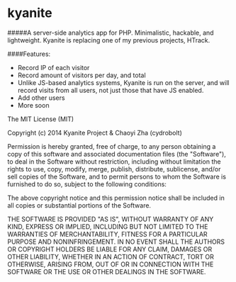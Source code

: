 kyanite
=======

#####A server-side analytics app for PHP. Minimalistic, hackable, and lightweight. Kyanite is replacing one of my previous projects, HTrack.

####Features:

 - Record IP of each visitor
 - Record amount of visitors per day, and total
 - Unlike JS-based analytics systems, Kyanite is run on the server, and will record visits from all users, not just those that have JS enabled.
 - Add other users
 - More soon

The MIT License (MIT)

Copyright (c) 2014 Kyanite Project & Chaoyi Zha (cydrobolt)

Permission is hereby granted, free of charge, to any person obtaining a copy
of this software and associated documentation files (the "Software"), to deal
in the Software without restriction, including without limitation the rights
to use, copy, modify, merge, publish, distribute, sublicense, and/or sell
copies of the Software, and to permit persons to whom the Software is
furnished to do so, subject to the following conditions:

The above copyright notice and this permission notice shall be included in all
copies or substantial portions of the Software.

THE SOFTWARE IS PROVIDED "AS IS", WITHOUT WARRANTY OF ANY KIND, EXPRESS OR
IMPLIED, INCLUDING BUT NOT LIMITED TO THE WARRANTIES OF MERCHANTABILITY,
FITNESS FOR A PARTICULAR PURPOSE AND NONINFRINGEMENT. IN NO EVENT SHALL THE
AUTHORS OR COPYRIGHT HOLDERS BE LIABLE FOR ANY CLAIM, DAMAGES OR OTHER
LIABILITY, WHETHER IN AN ACTION OF CONTRACT, TORT OR OTHERWISE, ARISING FROM,
OUT OF OR IN CONNECTION WITH THE SOFTWARE OR THE USE OR OTHER DEALINGS IN THE
SOFTWARE.
